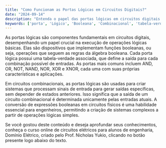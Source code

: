 ```yaml
---
title: "Como Funcionam as Portas Lógicas em Circuitos Digitais?"
date: "2024-09-14"
description: "Entenda o papel das portas lógicas em circuitos digitais e sua importância na engenharia elétrica."
keywords: ['porta', 'Lógico', 'Booleana', 'Combinacional', 'tabela-verdade', 'Conversão', 'Lógica']
---
```


As portas lógicas são componentes fundamentais em circuitos digitais, desempenhando um papel crucial na execução de operações lógicas básicas. Elas são dispositivos que implementam funções booleanas, ou seja, operações que seguem as regras da álgebra booleana. Cada porta lógica possui uma tabela-verdade associada, que define a saída para cada combinação possível de entradas. As portas mais comuns incluem AND, OR, NOT, NAND, NOR, XOR e XNOR, cada uma com suas próprias características e aplicações.

Em circuitos combinacionais, as portas lógicas são usadas para criar sistemas que processam sinais de entrada para gerar saídas específicas, sem depender de estados anteriores. Isso significa que a saída de um circuito combinacional é determinada unicamente pelas entradas atuais. A conversão de expressões booleanas em circuitos físicos é uma habilidade essencial para engenheiros, permitindo a criação de sistemas complexos a partir de operações lógicas simples.

Se você gostou deste conteúdo e deseja aprofundar seus conhecimentos, conheça o curso online de circuitos elétricos para alunos de engenharia, Domínio Elétrico, criado pelo Prof. Nicholas Yukio, clicando no botão presente logo abaixo do texto.